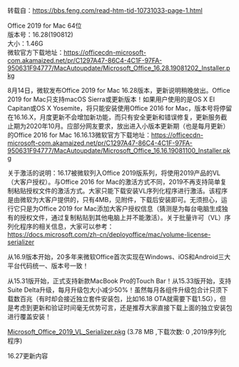 转载自：https://bbs.feng.com/read-htm-tid-10731033-page-1.html

Office 2019 for Mac 64位  
版本号：16.28(190812)  
大小：1.46G  
微软官方下载地址：https://officecdn-microsoft-com.akamaized.net/pr/C1297A47-86C4-4C1F-97FA-950631F94777/MacAutoupdate/Microsoft_Office_16.28.19081202_Installer.pkg  

8月14日，微软发布Office 2019 for Mac 16.28版本，更新说明稍晚放出。Office 2019 for Mac只支持macOS Sierra或更新版本！如果用户使用的是OS X EI Capitan或OS X Yosemite，将只能安装使用Office 2016 for Mac，版本号将停留在16.16.X，月度更新不会增加新功能，而只有安全更新和错误修复，更新服务截止期为2020年10月。应部分网友要求，放出进入小版本更新期（也是每月更新）的Office 2016 for Mac 16.16.13微软官方下载地址：https://officecdn-microsoft-com.akamaized.net/pr/C1297A47-86C4-4C1F-97FA-950631F94777/MacAutoupdate/Microsoft_Office_16.16.19081100_Installer.pkg  


关于激活的说明：16.17被微软列入Office 2019版系列，将使用2019产品的VL（大客户授权）。与Office 2016 for Mac的激活方式不同，2019不再支持简单复制粘贴授权文件的激活方式。大家只能下载安装VL序列化程序进行激活。该程序是由微软为大客户提供的，只有4MB，见附件，下载后安装即可。无须担心，运行它只是为Office 2019 for Mac添加大客户授权信息（猜测是为每台电脑生成独有的授权文件，通过复制粘贴到其他电脑上并不能激活）。关于批量许可（VL）序列化程序的相关信息，大家可以参考：  
https://docs.microsoft.com/zh-cn/deployoffice/mac/volume-license-serializer  

从16.9版本开始，20多年来微软Office首次实现在Windows、iOS和Android三大平台代码统一、版本号一致！  

从15.31版开始，正式支持新款MacBook Pro的Touch Bar！从15.33版开始，支持Suite Delta升级，每月升级包大小减少50%！虽然每月各组件升级包合计只须下载数百兆（有时却会接近独立套件安装包，比如16.18 OTA就需要下载1.5G），但是考虑到更新和验证时间毫无优势可言，还是推荐大家直接下载上面的独立安装包进行覆盖安装！  

  [Microsoft_Office_2019_VL_Serializer.pkg](https://bbs.feng.com/tencentdownload.php?aid=14743217&key=bcf2bfc8d01617fcecc4a86c97b57b8b) (3.78 MB ,下载次数: 0 ,2019序列化程序)  

 
16.27更新内容